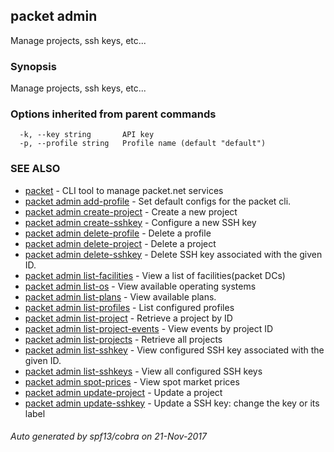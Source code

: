 ## packet admin

Manage projects, ssh keys, etc...

### Synopsis


Manage projects, ssh keys, etc...

### Options inherited from parent commands

```
  -k, --key string       API key
  -p, --profile string   Profile name (default "default")
```

### SEE ALSO
* [packet](packet.md)	 - CLI tool to manage packet.net services
* [packet admin add-profile](packet_admin_add-profile.md)	 - Set default configs for the packet cli.
* [packet admin create-project](packet_admin_create-project.md)	 - Create a new project
* [packet admin create-sshkey](packet_admin_create-sshkey.md)	 - Configure a new SSH key
* [packet admin delete-profile](packet_admin_delete-profile.md)	 - Delete a profile
* [packet admin delete-project](packet_admin_delete-project.md)	 - Delete a project
* [packet admin delete-sshkey](packet_admin_delete-sshkey.md)	 - Delete SSH key associated with the given ID.
* [packet admin list-facilities](packet_admin_list-facilities.md)	 - View a list of facilities(packet DCs)
* [packet admin list-os](packet_admin_list-os.md)	 - View available operating systems
* [packet admin list-plans](packet_admin_list-plans.md)	 - View available plans.
* [packet admin list-profiles](packet_admin_list-profiles.md)	 - List configured profiles
* [packet admin list-project](packet_admin_list-project.md)	 - Retrieve a project by ID
* [packet admin list-project-events](packet_admin_list-project-events.md)	 - View events by project ID
* [packet admin list-projects](packet_admin_list-projects.md)	 - Retrieve all projects
* [packet admin list-sshkey](packet_admin_list-sshkey.md)	 - View configured SSH key associated with the given ID.
* [packet admin list-sshkeys](packet_admin_list-sshkeys.md)	 - View all configured SSH keys
* [packet admin spot-prices](packet_admin_spot-prices.md)	 - View spot market prices
* [packet admin update-project](packet_admin_update-project.md)	 - Update a project
* [packet admin update-sshkey](packet_admin_update-sshkey.md)	 - Update a SSH key: change the key or its label

###### Auto generated by spf13/cobra on 21-Nov-2017
